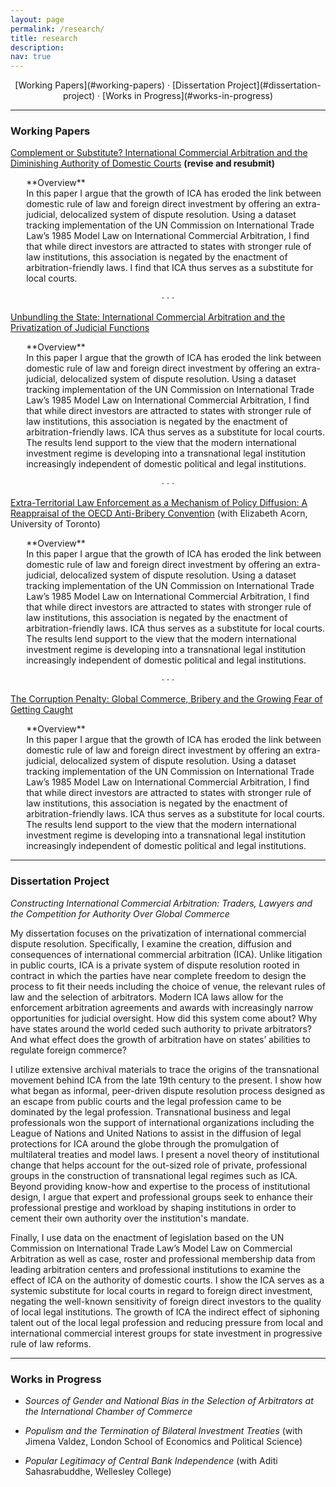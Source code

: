 ```yaml
---
layout: page
permalink: /research/
title: research
description:
nav: true
---
```

<div align="center" markdown="1">
[Working Papers](#working-papers) &middot; [Dissertation Project](#dissertation-project) &middot; [Works in Progress](#works-in-progress)
</div>

<hr class="sectiondiv">

### Working Papers

[Complement or Substitute? International Commercial Arbitration and the Diminishing Authority of Domestic Courts](link) **(revise and resubmit)**
<p style="margin-left:5%" markdown="1">
**Overview**<br>
In this paper I argue that the growth of ICA has eroded the link between domestic rule of law and foreign direct investment by offering an extra-judicial, delocalized system of dispute resolution. Using a dataset tracking implementation of the UN Commission on International Trade Law’s 1985 Model Law on International Commercial Arbitration, I find that while direct investors are attracted to states with stronger rule of law institutions, this association is negated by the enactment of arbitration-friendly laws. I find that ICA thus serves as a substitute for local courts.</p>

<center>&middot; &middot; &middot;</center>

[Unbundling the State: International Commercial Arbitration and the Privatization of Judicial Functions](link)
<p style="margin-left:5%" markdown="1">
**Overview**<br>
In this paper I argue that the growth of ICA has eroded the link between domestic rule of law and foreign direct investment by offering an extra-judicial, delocalized system of dispute resolution. Using a dataset tracking implementation of the UN Commission on International Trade Law’s 1985 Model Law on International Commercial Arbitration, I find that while direct investors are attracted to states with stronger rule of law institutions, this association is negated by the enactment of arbitration-friendly laws. ICA thus serves as a substitute for local courts. The results lend support to the view that the modern international investment regime is developing into a transnational legal institution increasingly independent of domestic political and legal institutions.</p>

<center>&middot; &middot; &middot;</center>

[Extra-Territorial Law Enforcement as a Mechanism of Policy Diffusion: A Reappraisal of the OECD Anti-Bribery Convention](link) (with Elizabeth Acorn, University of Toronto)
<p style="margin-left:5%" markdown="1">
**Overview**<br>
In this paper I argue that the growth of ICA has eroded the link between domestic rule of law and foreign direct investment by offering an extra-judicial, delocalized system of dispute resolution. Using a dataset tracking implementation of the UN Commission on International Trade Law’s 1985 Model Law on International Commercial Arbitration, I find that while direct investors are attracted to states with stronger rule of law institutions, this association is negated by the enactment of arbitration-friendly laws. ICA thus serves as a substitute for local courts. The results lend support to the view that the modern international investment regime is developing into a transnational legal institution increasingly independent of domestic political and legal institutions.</p>

<center>&middot; &middot; &middot;</center>

[The Corruption Penalty: Global Commerce, Bribery and the Growing Fear of Getting Caught](link)
<p style="margin-left:5%" markdown="1">
**Overview**<br>
In this paper I argue that the growth of ICA has eroded the link between domestic rule of law and foreign direct investment by offering an extra-judicial, delocalized system of dispute resolution. Using a dataset tracking implementation of the UN Commission on International Trade Law’s 1985 Model Law on International Commercial Arbitration, I find that while direct investors are attracted to states with stronger rule of law institutions, this association is negated by the enactment of arbitration-friendly laws. ICA thus serves as a substitute for local courts. The results lend support to the view that the modern international investment regime is developing into a transnational legal institution increasingly independent of domestic political and legal institutions.</p>

<hr class="sectiondiv">

### Dissertation Project

*Constructing International Commercial Arbitration: Traders, Lawyers and the Competition for Authority Over Global Commerce*

My dissertation focuses on the privatization of international commercial dispute resolution. Specifically, I examine the creation, diffusion and consequences of international commercial arbitration (ICA). Unlike litigation in public courts, ICA is a private system of dispute resolution rooted in contract in which the parties have near complete freedom to design the process to fit their needs including the choice of venue, the relevant rules of law and the selection of arbitrators. Modern ICA laws allow for the enforcement arbitration agreements and awards with increasingly narrow opportunities for judicial oversight. How did this system come about? Why have states around the world ceded such authority to private arbitrators? And what effect does the growth of arbitration have on states’ abilities to regulate foreign commerce?

I utilize extensive archival materials to trace the origins of the transnational movement behind ICA from the late 19th century to the present. I show how what began as informal, peer-driven dispute resolution process designed as an escape from public courts and the legal profession came to be dominated by the legal profession. Transnational business and legal professionals won the support of international organizations including the League of Nations and United Nations to assist in the diffusion of legal protections for ICA around the globe through the promulgation of multilateral treaties and model laws. I present a novel theory of institutional change that helps account for the out-sized role of private, professional groups in the construction of transnational legal regimes such as ICA. Beyond providing know-how and expertise to the process of institutional design, I argue that expert and professional groups seek to enhance their professional prestige and workload by shaping institutions in order to cement their own authority over the institution's mandate.

Finally, I use data on the enactment of legislation based on the UN Commission on International Trade Law’s Model Law on Commercial Arbitration as well as case, roster and professional membership data from leading arbitration centers and professional institutions to examine the effect of ICA on the authority of domestic courts. I show the ICA serves as a systemic substitute for local courts in regard to foreign direct investment, negating the well-known sensitivity of foreign direct investors to the quality of local legal institutions. The growth of ICA the indirect effect of siphoning talent out of the local legal profession and reducing pressure from local and international commercial interest groups for state investment in progressive rule of law reforms.

<hr class="sectiondiv">

### Works in Progress

- *Sources of Gender and National Bias in the Selection of Arbitrators at the International Chamber of Commerce*

- *Populism and the Termination of Bilateral Investment Treaties* (with Jimena Valdez, London School of Economics and Political Science)

- *Popular Legitimacy of Central Bank Independence* (with Aditi Sahasrabuddhe, Wellesley College)
